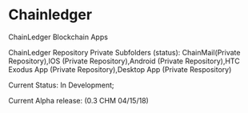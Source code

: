 # Chainledger
ChainLedger Blockchain Apps

ChainLedger Repository Private
Subfolders (status): ChainMail(Private Repository),IOS (Private Repository),Android (Private Repository),HTC Exodus App (Private Repository),Desktop App (Private Respository)

Current Status: In Development;

Current Alpha release: (0.3 CHM 04/15/18)
